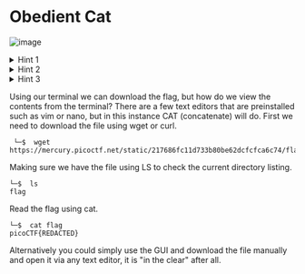 
# Obedient Cat

![image](https://github.com/jowp-code/ctf/assets/121969489/0d9a037d-2a6d-4e77-b88e-3a0605779f12)
<br>
<details>
  <summary>Hint 1</summary>
  
  Any hints about entering a command into the Terminal (such as the next one), will start with a '$'... everything after the dollar sign will be typed (or copy and pasted) into your Terminal.

```shell
└─$ Enter Command Here
```
</details>
<details>
  <summary>Hint 2</summary>
  
To get the file accessible in your shell, enter the following in the Terminal prompt: 
  
  ```shell
  └─$ wget https://mercury.picoctf.net/static/217686fc11d733b80be62dcfcfca6c75/flag
  ``` 
</details>
<details>
  <summary>Hint 3</summary>
  
To get more information on the 'cat' command use the following: 
  
  ```shell
 └─$ man cat
  ``` 
</details>

Using our terminal we can download the flag, but how do we view the contents from the terminal? There are a few text editors that are preinstalled such as vim or nano, but in this instance CAT (concatenate) will do. First we need to download the file using wget or curl.
<br>
```shell
 └─$  wget https://mercury.picoctf.net/static/217686fc11d733b80be62dcfcfca6c74/flag
```
Making sure we have the file using LS to check the current directory listing.
<br>
```shell
└─$  ls
flag
```
Read the flag using cat.
<br>
```shell
└─$  cat flag
picoCTF{REDACTED}
```
Alternatively you could simply use the GUI and download the file manually and open it via any text editor, it is "in the clear" after all.
